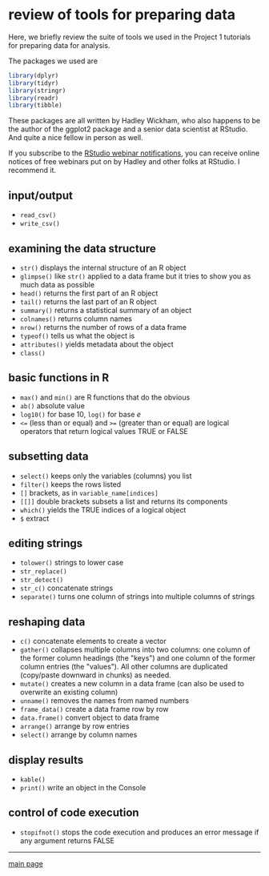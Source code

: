 
review of tools for preparing data
==================================

Here, we briefly review the suite of tools we used in the Project 1 tutorials for preparing data for analysis.

The packages we used are

``` r
library(dplyr)
library(tidyr)
library(stringr)
library(readr)
library(tibble)
```

These packages are all written by Hadley Wickham, who also happens to be the author of the ggplot2 package and a senior data scientist at RStudio. And quite a nice fellow in person as well.

If you subscribe to the [RStudio webinar notifications](https://www.rstudio.com/resources/webinars/), you can receive online notices of free webinars put on by Hadley and other folks at RStudio. I recommend it.

input/output
------------

-   `read_csv()`
-   `write_csv()`

examining the data structure
----------------------------

-   `str()` displays the internal structure of an R object
-   `glimpse()` like `str()` applied to a data frame but it tries to show you as much data as possible
-   `head()` returns the first part of an R object
-   `tail()` returns the last part of an R object
-   `summary()` returns a statistical summary of an object
-   `colnames()` returns column names
-   `nrow()` returns the number of rows of a data frame
-   `typeof()` tells us what the object is
-   `attributes()` yields metadata about the object
-   `class()`

basic functions in R
--------------------

-   `max()` and `min()` are R functions that do the obvious
-   `ab()` absolute value
-   `log10()` for base 10, `log()` for base *e*
-   `<=` (less than or equal) and `>=` (greater than or equal) are logical operators that return logical values TRUE or FALSE

subsetting data
---------------

-   `select()` keeps only the variables (columns) you list
-   `filter()` keeps the rows listed
-   `[]` brackets, as in `variable_name[indices]`
-   `[[]]` double brackets subsets a list and returns its components
-   `which()` yields the TRUE indices of a logical object
-   `$` extract

editing strings
---------------

-   `tolower()` strings to lower case
-   `str_replace()`
-   `str_detect()`
-   `str_c()` concatenate strings
-   `separate()` turns one column of strings into multiple columns of strings

reshaping data
--------------

-   `c()` concatenate elements to create a vector
-   `gather()` collapses multiple columns into two columns: one column of the former column headings (the "keys") and one column of the former column entries (the "values"). All other columns are duplicated (copy/paste downward in chunks) as needed.
-   `mutate()` creates a new column in a data frame (can also be used to overwrite an existing column)
-   `unname()` removes the names from named numbers
-   `frame_data()` create a data frame row by row
-   `data.frame()` convert object to data frame
-   `arrange()` arrange by row entries
-   `select()` arrange by column names

display results
---------------

-   `kable()`
-   `print()` write an object in the Console

control of code execution
-------------------------

-   `stopifnot()` stops the code execution and produces an error message if any argument returns FALSE

------------------------------------------------------------------------

[main page](../README.md)
